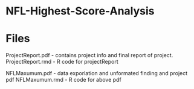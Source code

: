 # NFL-Highest-Score-Analysis

# Files
  ProjectReport.pdf - contains project info and final report of project.
  ProjectReport.rmd - R code for projectReport

  NFLMaxumum.pdf - data exporlation and unformated finding and project pdf
  NFLMaxumum.rmd - R code for above pdf
